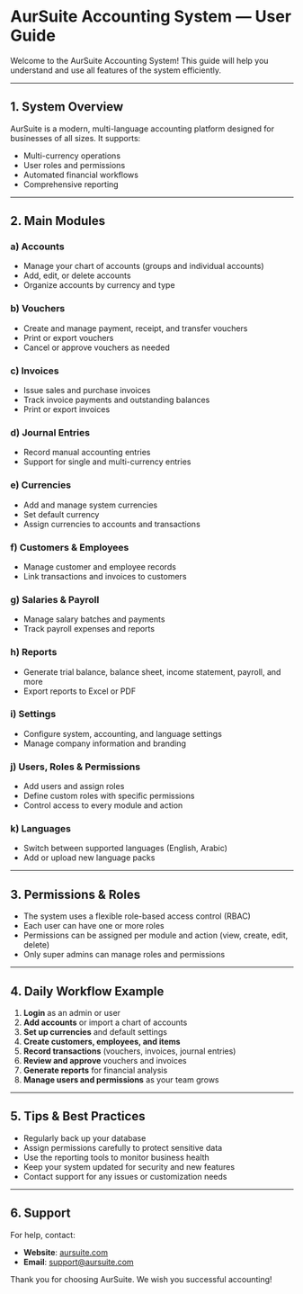 # AurSuite Accounting System — User Guide

Welcome to the AurSuite Accounting System! This guide will help you understand and use all features of the system efficiently.

---

## 1. System Overview
AurSuite is a modern, multi-language accounting platform designed for businesses of all sizes. It supports:
- Multi-currency operations
- User roles and permissions
- Automated financial workflows
- Comprehensive reporting

---

## 2. Main Modules

### a) Accounts
- Manage your chart of accounts (groups and individual accounts)
- Add, edit, or delete accounts
- Organize accounts by currency and type

### b) Vouchers
- Create and manage payment, receipt, and transfer vouchers
- Print or export vouchers
- Cancel or approve vouchers as needed

### c) Invoices
- Issue sales and purchase invoices
- Track invoice payments and outstanding balances
- Print or export invoices

### d) Journal Entries
- Record manual accounting entries
- Support for single and multi-currency entries

### e) Currencies
- Add and manage system currencies
- Set default currency
- Assign currencies to accounts and transactions

### f) Customers & Employees
- Manage customer and employee records
- Link transactions and invoices to customers

### g) Salaries & Payroll
- Manage salary batches and payments
- Track payroll expenses and reports

### h) Reports
- Generate trial balance, balance sheet, income statement, payroll, and more
- Export reports to Excel or PDF

### i) Settings
- Configure system, accounting, and language settings
- Manage company information and branding

### j) Users, Roles & Permissions
- Add users and assign roles
- Define custom roles with specific permissions
- Control access to every module and action

### k) Languages
- Switch between supported languages (English, Arabic)
- Add or upload new language packs

---

## 3. Permissions & Roles
- The system uses a flexible role-based access control (RBAC)
- Each user can have one or more roles
- Permissions can be assigned per module and action (view, create, edit, delete)
- Only super admins can manage roles and permissions

---

## 4. Daily Workflow Example
1. **Login** as an admin or user
2. **Add accounts** or import a chart of accounts
3. **Set up currencies** and default settings
4. **Create customers, employees, and items**
5. **Record transactions** (vouchers, invoices, journal entries)
6. **Review and approve** vouchers and invoices
7. **Generate reports** for financial analysis
8. **Manage users and permissions** as your team grows

---

## 5. Tips & Best Practices
- Regularly back up your database
- Assign permissions carefully to protect sensitive data
- Use the reporting tools to monitor business health
- Keep your system updated for security and new features
- Contact support for any issues or customization needs

---

## 6. Support
For help, contact:
- **Website**: [aursuite.com](https://aursuite.com)
- **Email**: support@aursuite.com

Thank you for choosing AurSuite. We wish you successful accounting! 